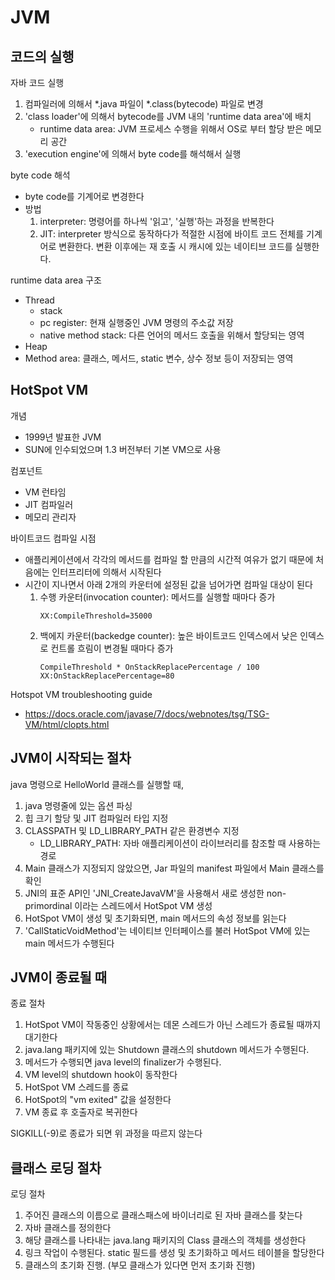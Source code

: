 # JVM
## 코드의 실행
자바 코드 실행
1. 컴파일러에 의해서 *.java 파일이 *.class(bytecode) 파일로 변경
2. 'class loader'에 의해서 bytecode를 JVM 내의 'runtime data area'에 배치
   - runtime data area: JVM 프로세스 수행을 위해서 OS로 부터 할당 받은 메모리 공간
3. 'execution engine'에 의해서 byte code를 해석해서 실행

byte code 해석
- byte code를 기계어로 변경한다
- 방법
   1. interpreter: 명령어를 하나씩 '읽고', '실행'하는 과정을 반복한다
   2. JIT: interpreter 방식으로 동작하다가 적절한 시점에 바이트 코드 전체를 기계어로 변환한다. 변환 이후에는 재 호출 시 캐시에 있는 네이티브 코드를 실행한다. 

runtime data area 구조
- Thread
   - stack
   - pc register: 현재 실행중인 JVM 명령의 주소값 저장
   - native method stack: 다른 언어의 메서드 호출을 위해서 할당되는 영역
- Heap
- Method area: 클래스, 메서드, static 변수, 상수 정보 등이 저장되는 영역

## HotSpot VM
개념
- 1999년 발표한 JVM
- SUN에 인수되었으며 1.3 버전부터 기본 VM으로 사용

컴포넌트
- VM 런타임
- JIT 컴파일러
- 메모리 관리자

바이트코드 컴파일 시점
- 애플리케이션에서 각각의 메서드를 컴파일 할 만큼의 시간적 여유가 없기 때문에 처음에는 인터프리터에 의해서 시작된다
- 시간이 지나면서 아래 2개의 카운터에 설정된 값을 넘어가면 컴파일 대상이 된다
   1. 수행 카운터(invocation counter): 메서드를 실행할 때마다 증가
      ```
      XX:CompileThreshold=35000
      ```
   2. 백에지 카운터(backedge counter): 높은 바이트코드 인덱스에서 낮은 인덱스로 컨트롤 흐림이 변경될 때마다 증가
      ```
      CompileThreshold * OnStackReplacePercentage / 100
      XX:OnStackReplacePercentage=80
      ```

Hotspot VM troubleshooting guide
- https://docs.oracle.com/javase/7/docs/webnotes/tsg/TSG-VM/html/clopts.html

## JVM이 시작되는 절차
java 명령으로 HelloWorld 클래스를 실행할 때, 
1. java 명령줄에 있는 옵션 파싱
2. 힙 크기 할당 및 JIT 컴파일러 타입 지정
3. CLASSPATH 및 LD_LIBRARY_PATH 같은 환경변수 지정
   - LD_LIBRARY_PATH: 자바 애플리케이션이 라이브러리를 참조할 때 사용하는 경로
4. Main 클래스가 지정되지 않았으면, Jar 파일의 manifest 파일에서 Main 클래스를 확인
5. JNI의 표준 API인 'JNI_CreateJavaVM'을 사용해서 새로 생성한 non-primordinal 이라는 스레드에서 HotSpot VM 생성
6. HotSpot VM이 생성 및 초기화되면, main 메서드의 속성 정보를 읽는다
7. 'CallStaticVoidMethod'는 네이티브 인터페이스를 불러 HotSpot VM에 있는 main 메서드가 수행된다

## JVM이 종료될 때
종료 절차
1. HotSpot VM이 작동중인 상황에서는 데몬 스레드가 아닌 스레드가 종료될 때까지 대기한다
2. java.lang 패키지에 있는 Shutdown 클래스의 shutdown 메서드가 수행된다. 
3. 메서드가 수행되면 java level의 finalizer가 수행된다. 
4. VM level의 shutdown hook이 동작한다
5. HotSpot VM 스레드를 종료
6. HotSpot의 "vm exited" 값을 설정한다
7. VM 종료 후 호출자로 복귀한다

SIGKILL(-9)로 종료가 되면 위 과정을 따르지 않는다

## 클래스 로딩 절차
로딩 절차
1. 주어진 클래스의 이름으로 클래스패스에 바이너리로 된 자바 클래스를 찾는다
2. 자바 클래스를 정의한다
3. 해당 클래스를 나타내는 java.lang 패키지의 Class 클래스의 객체를 생성한다
4. 링크 작업이 수행된다. static 필드를 생성 및 초기화하고 메서드 테이블을 할당한다
5. 클래스의 초기화 진행. (부모 클래스가 있다면 먼저 초기화 진행)
